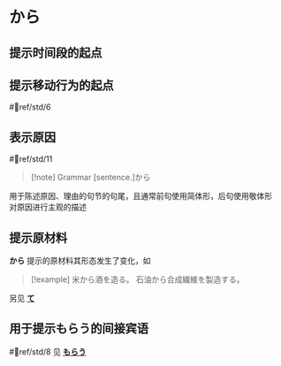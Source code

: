 # から  

## 提示时间段的起点  

## 提示移动行为的起点  

 #📖ref/std/6

## 表示原因

 #📖ref/std/11

> [!note] Grammar
> [sentence.]から

用于陈述原因、理由的句节的句尾，且通常前句使用简体形，后句使用敬体形  
对原因进行主观的描述

## 提示原材料  

**から** 提示的原材料其形态发生了变化，如  

> [!example]
> 米から酒を造る。
> 石油から合成繊維を製造する。

另见 [**て**](て.md#表示原材料)

## 用于提示もらう的间接宾语  

 #📖ref/std/8
见 [**もらう**](../9.sentence_pattern/授受动词.md#表示物品所有权的转移)
